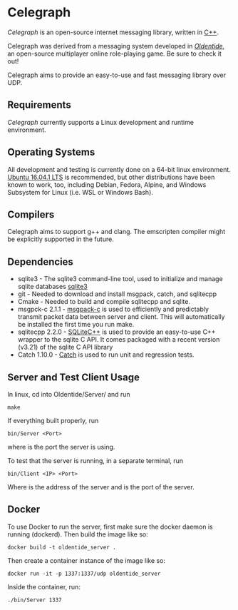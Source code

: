 Celegraph
==
*Celegraph* is an open-source internet messaging library, written in [C++][1].

Celegraph was derived from a messaging system developed in [*Oldentide*][2], an open-source multiplayer online role-playing game. Be sure to check it out!

Celegraph aims to provide an easy-to-use and fast messaging library over UDP.


Requirements
------------
*Celegraph* currently supports a Linux development and runtime environment.

Operating Systems
------------
All development and testing is currently done on a 64-bit linux environment. [Ubuntu 16.04.1 LTS][3] is recommended, but other distributions have been known to work, too, including Debian, Fedora, Alpine, and Windows Subsystem for Linux (i.e. WSL or Windows Bash).

Compilers
------------
Celegraph aims to support g++ and clang. The emscripten compiler might be explicitly supported in the future.

Dependencies
------------
* sqlite3 - The sqlite3 command-line tool, used to initialize and manage sqlite databases [sqlite3][5]
* git - Needed to download and install msgpack, catch, and sqlitecpp
* Cmake - Needed to build and compile sqlitecpp and sqlite.
* msgpck-c 2.1.1 - [msgpack-c][6] is used to efficiently and predictably transmit packet data between server and client. This will automatically be installed the first time you run make.
* sqlitecpp 2.2.0 - [SQLiteC++][7] is used to provide an easy-to-use C++ wrapper to the sqlite C API. It comes packaged with a recent version (v3.21) of the sqlite C API library
* Catch 1.10.0 - [Catch][8] is used to run unit and regression tests.


Server and Test Client Usage
------------
In linux, cd into Oldentide/Server/ and run

    make

If everything built properly, run

    bin/Server <Port>

where <Port> is the port the server is using.

To test that the server is running, in a separate terminal, run

    bin/Client <IP> <Port>

Where <IP> is the address of the server and <Port> is the port of the server.


Docker
------------
To use Docker to run the server, first make sure the docker daemon is running (dockerd).
Then build the image like so:

    docker build -t oldentide_server .

Then create a container instance of the image like so:

    docker run -it -p 1337:1337/udp oldentide_server

Inside the container, run:

    ./bin/Server 1337




[1]: http://www.cppreference.com/ "C / C++ reference"
[2]: http://www.oldentide.com/ "Oldentide, a game where you can be anyone!"
[3]: http://www.ubuntu.com/ "Ubuntu · The world's most popular free OS"
[4]: https://gcc.gnu.org/ "Gnu C / C++ Compiler"
[5]: https://www.sqlite.org/ "SQLite 3"
[6]: https://github.com/msgpack/msgpack-c/ "msgpack-c"
[7]: https://github.com/SRombauts/SQLiteCpp "SQLiteC++"
[8]: https://github.com/philsquared/Catch "Catch"
